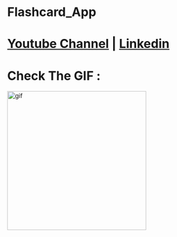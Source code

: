 # Flashcard_App
# [Youtube Channel](https://www.youtube.com/channel/UCrT5u-1_J1ogG4l0TKhj21g) | [Linkedin](https://www.linkedin.com/in/noureddin-sameer-45760a236/)
# Check The GIF :
<p><img align="left" alt="gif" src="https://github.com/NoureddinSameer/Flashcard_Quiz_App/assets/106562134/a5e45364-03a1-40da-b722-b16b2c2c7f8d" width "500" height="320" /></p>



